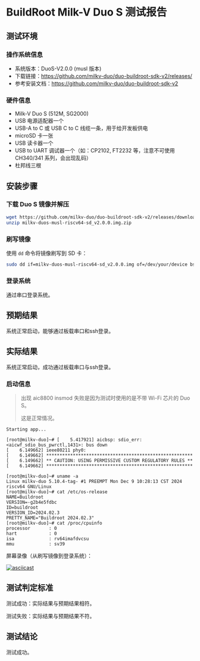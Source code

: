 # BuildRoot Milk-V Duo S 测试报告

## 测试环境

### 操作系统信息

- 系统版本：DuoS-V2.0.0 (musl   版本)
- 下载链接：https://github.com/milkv-duo/duo-buildroot-sdk-v2/releases/
- 参考安装文档：https://github.com/milkv-duo/duo-buildroot-sdk-v2

### 硬件信息

- Milk-V Duo S (512M, SG2000)
- USB 电源适配器一个
- USB-A to C 或 USB C to C 线缆一条，用于给开发板供电
- microSD 卡一张
- USB 读卡器一个
- USB to UART 调试器一个（如：CP2102, FT2232 等，注意不可使用 CH340/341 系列，会出现乱码）
- 杜邦线三根

## 安装步骤

###  下载 Duo S 镜像并解压

```bash
wget https://github.com/milkv-duo/duo-buildroot-sdk-v2/releases/download/v2.0.0/milkv-duos-musl-riscv64-sd_v2.0.0.img.zip
unzip milkv-duos-musl-riscv64-sd_v2.0.0.img.zip
```

###  刷写镜像

使用 `dd` 命令将镜像刷写到 SD 卡：

```bash
sudo dd if=milkv-duos-musl-riscv64-sd_v2.0.0.img of=/dev/your/device bs=1M status=progress
```

### 登录系统

通过串口登录系统。

## 预期结果

系统正常启动，能够通过板载串口和ssh登录。

## 实际结果

系统正常启动，成功通过板载串口与ssh登录。

### 启动信息

> 出现 aic8800 insmod 失败是因为测试时使用的是不带 Wi-Fi 芯片的 Duo S。
> 
> 这是正常情况。

```log
Starting app...

[root@milkv-duo]~# [    5.417921] aicbsp: sdio_err:<aicwf_sdio_bus_pwrctl,1431>: bus down
[    6.149662] ieee80211 phy0: 
[    6.149662] *******************************************************
[    6.149662] ** CAUTION: USING PERMISSIVE CUSTOM REGULATORY RULES **
[    6.149662] *******************************************************

[root@milkv-duo]~# uname -a
Linux milkv-duo 5.10.4-tag- #1 PREEMPT Mon Dec 9 10:28:13 CST 2024 riscv64 GNU/Linux
[root@milkv-duo]~# cat /etc/os-release 
NAME=Buildroot
VERSION=-g2b4e5fdbc
ID=buildroot
VERSION_ID=2024.02.3
PRETTY_NAME="Buildroot 2024.02.3"
[root@milkv-duo]~# cat /proc/cpuinfo 
processor       : 0
hart            : 0
isa             : rv64imafdvcsu
mmu             : sv39

```

屏幕录像（从刷写镜像到登录系统）：

[![asciicast](https://asciinema.org/a/48Jw8Gwh6NqCJpnVejBntLIxd.svg)](https://asciinema.org/a/48Jw8Gwh6NqCJpnVejBntLIxd)

## 测试判定标准

测试成功：实际结果与预期结果相符。

测试失败：实际结果与预期结果不符。

## 测试结论

测试成功。
